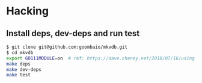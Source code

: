 # Hacking

## Install deps, dev-deps and run test

```sh
$ git clone git@github.com:goombaio/mkvdb.git
$ cd mkvdb
export GO111MODULE=on  # ref: https://dave.cheney.net/2018/07/16/using-go-modules-with-travis-ci
make deps
make dev-deps
make test
```
